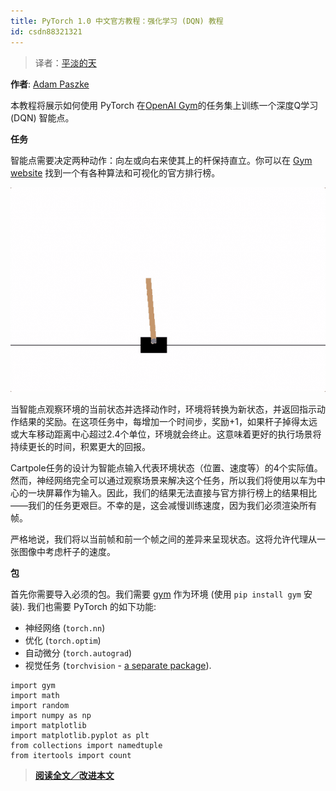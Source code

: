 ```yaml
---
title: PyTorch 1.0 中文官方教程：强化学习 (DQN) 教程
id: csdn88321321
---
```


> 译者：[平淡的天](https://github.com/friedhelm739)

**作者**: [Adam Paszke](https://github.com/apaszke)

本教程将展示如何使用 PyTorch 在[OpenAI Gym](https://gym.openai.com/)的任务集上训练一个深度Q学习 (DQN) 智能点。

**任务**

智能点需要决定两种动作：向左或向右来使其上的杆保持直立。你可以在 [Gym website](https://gym.openai.com/envs/CartPole-v0) 找到一个有各种算法和可视化的官方排行榜。

![cartpole](../img/61c5e613394d9f09fda7ffd7571dd3dc.png)

当智能点观察环境的当前状态并选择动作时，环境将转换为新状态，并返回指示动作结果的奖励。在这项任务中，每增加一个时间步，奖励+1，如果杆子掉得太远或大车移动距离中心超过2.4个单位，环境就会终止。这意味着更好的执行场景将持续更长的时间，积累更大的回报。

Cartpole任务的设计为智能点输入代表环境状态（位置、速度等）的4个实际值。然而，神经网络完全可以通过观察场景来解决这个任务，所以我们将使用以车为中心的一块屏幕作为输入。因此，我们的结果无法直接与官方排行榜上的结果相比——我们的任务更艰巨。不幸的是，这会减慢训练速度，因为我们必须渲染所有帧。

严格地说，我们将以当前帧和前一个帧之间的差异来呈现状态。这将允许代理从一张图像中考虑杆子的速度。

**包**

首先你需要导入必须的包。我们需要 [gym](https://gym.openai.com/docs) 作为环境 (使用 `pip install gym` 安装). 我们也需要 PyTorch 的如下功能:

*   神经网络 (`torch.nn`)
*   优化 (`torch.optim`)
*   自动微分 (`torch.autograd`)
*   视觉任务 (`torchvision` - [a separate package](https://github.com/pytorch/vision)).

```
import gym
import math
import random
import numpy as np
import matplotlib
import matplotlib.pyplot as plt
from collections import namedtuple
from itertools import count 
```

> [**阅读全文／改进本文**](https://github.com/apachecn/pytorch-doc-zh/blob/master/docs/1.0/reinforcement_q_learning.md)